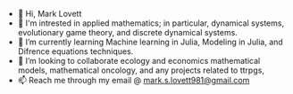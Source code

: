 - 👋 Hi, Mark Lovett  
- 👀 I'm intrested in applied mathematics; in particular, dynamical systems, evolutionary game theory, and discrete dynamical systems.  
- 🌱 I’m currently learning Machine learning in Julia, Modeling in Julia, and Difrence equations techniques. 
- 💞️ I’m looking to collaborate ecology and economics mathematical models, mathematical oncology, and any projects related to ttrpgs,
- 📫 Reach me through my email @ mark.s.lovett981@gmail.com

